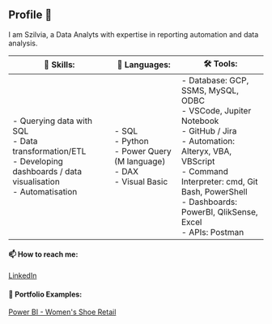 ## Profile 👋

<!--
**silva-june/silva-june** is a ✨ _special_ ✨ repository because its `README.md` (this file) appears on your GitHub profile.

Here are some ideas to get you started:

- 🔭 I’m currently working on ...
- 🌱 I’m currently learning ...
- 👯 I’m looking to collaborate on ...
- 🤔 I’m looking for help with ...
- 💬 Ask me about ...
- 📫 How to reach me: ...
- 😄 Pronouns: ...
- ⚡ Fun fact: ...
 🛠️
-->

I am Szilvia, a Data Analyts with expertise in reporting automation and data analysis.


<table>
<thead>
<tr>
<th>📖 Skills:</th>
<th>🧮 Languages:</th>
 <th>🛠️ Tools:</th>
</tr>
</thead>
<tbody>
<tr>
<td> - Querying data with SQL</br>
- Data transformation/ETL</br>
- Developing dashboards / data visualisation</br>
- Automatisation
</td>
<td>- SQL</br>
- Python</br>
- Power Query (M language)</br>
- DAX</br>
- Visual Basic</br>
</td>
 <td>- Database: GCP, SSMS, MySQL, ODBC</br>
- VSCode, Jupiter Notebook</br>
- GitHub / Jira</br>
- Automation: Alteryx, VBA, VBScript</br>
- Command Interpreter: cmd, Git Bash, PowerShell</br>
- Dashboards: PowerBI, QlikSense, Excel</br>
- APIs: Postman</br>
</td>
</tr>
</tbody>
</table>

 #### 📫 How to reach me: 
 
 [LinkedIn](https://www.linkedin.com/in/szilvia-jani-36378011)


 #### 🎨 Portfolio Examples:
 
[Power BI - Women's Shoe Retail](https://github.com/silva-june/Power-Query-Practice/tree/main/women-shoes-retail)


